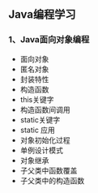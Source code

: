 ## Java编程学习

### 1、Java面向对象编程
- 面向对象
- 匿名对象
- 封装特性
- 构造函数
- this关键字
- 构造函数间调用
- static关键字
- static 应用
- 对象初始化过程
- 单例设计模式
- 对象继承
- 子父类中函数覆盖
- 子父类中的构造函数